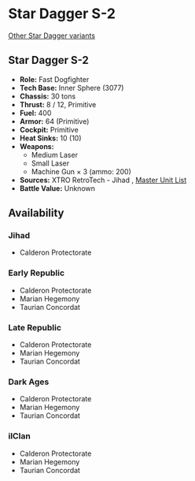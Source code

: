 # Star Dagger S-2 

[Other Star Dagger variants](../star_dagger.md) 

## Star Dagger S-2 

- **Role:** Fast Dogfighter 
- **Tech Base:** Inner Sphere (3077) 
- **Chassis:** 30 tons 
- **Thrust:** 8 / 12, Primitive 
- **Fuel:** 400 
- **Armor:** 64 (Primitive) 
- **Cockpit:** Primitive 
- **Heat Sinks:** 10 (10) 
- **Weapons:** 
  - Medium Laser 
  - Small Laser 
  - Machine Gun × 3 (ammo: 200) 
- **Sources:** XTRO RetroTech - Jihad , [Master Unit List](http://masterunitlist.info/Unit/Details/5123) 
- **Battle Value:** Unknown 

## Availability 

### Jihad 

- Calderon Protectorate 

### Early Republic 

- Calderon Protectorate 
- Marian Hegemony 
- Taurian Concordat 

### Late Republic 

- Calderon Protectorate 
- Marian Hegemony 
- Taurian Concordat 

### Dark Ages 

- Calderon Protectorate 
- Marian Hegemony 
- Taurian Concordat 

### ilClan 

- Calderon Protectorate 
- Marian Hegemony 
- Taurian Concordat 


